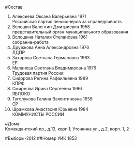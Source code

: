 #Состав
1. Алексеева Оксана Валерьевна 1971   
    Российская партия пенсионеров за справедливость
2. Волошин Валентин Дмитриевич 1958   
    представительный орган муниципального образования
3. Волошина Наталия Степановна 1961   
    собрание-работа
4. Дружкова Анна Александровна 1976   
    ЛДПР
5. Захарова Светлана Германовна 1963   
    ЕР
6. Маланова Светлана Владимировна 1976   
    Трудовая партия России
7. Сидорова Регина Рафаильевна 1989   
    КПРФ
8. Смирнова Ирина Сергеевна 1986   
    ЯБЛОКО
9. Туголукова Галина Валентиновна 1959   
    СР
10. Шрамкова Анастасия Юрьевна 1984   
    КОММУНИСТЫ РОССИИ

#Дома  
Комендантский пр., д.13, корп.1; Уточкина ул., д.2, корп. 1, 2

#Выборы-2012
##Номер УИК
1853
